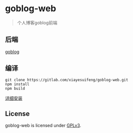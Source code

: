 # goblog-web

> 个人博客goblog前端

## 后端

[goblog](https://gitlab.com/xiayesuifeng/goblog.git)

## 编译

```
git clone https://gitlab.com/xiayesuifeng/goblog-web.git
npm install
npm build
```

[详细安装](https://gitlab.com/xiayesuifeng/goblog/blob/master/README.md)

## License

goblog-web is licensed under [GPLv3](LICENSE).

